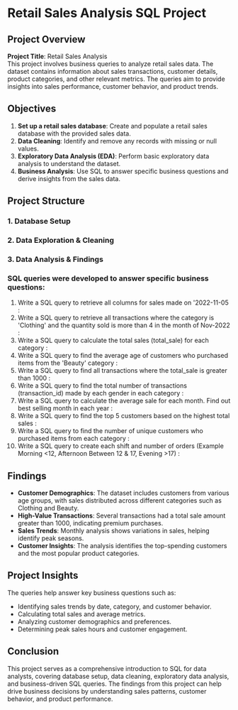 # Retail Sales Analysis SQL Project

## Project Overview

**Project Title**: Retail Sales Analysis  
This project involves business queries to analyze retail sales data. The dataset contains information about 
sales transactions, customer details, product categories, and other relevant metrics. The queries aim to provide 
insights into sales performance, customer behavior, and product trends.

## Objectives

1. **Set up a retail sales database**: Create and populate a retail sales database with the provided sales data.
2. **Data Cleaning**: Identify and remove any records with missing or null values.
3. **Exploratory Data Analysis (EDA)**: Perform basic exploratory data analysis to understand the dataset.
4. **Business Analysis**: Use SQL to answer specific business questions and derive insights from the sales data.

## Project Structure

### 1. Database Setup
### 2. Data Exploration & Cleaning
### 3. Data Analysis & Findings

###  SQL queries were developed to answer specific business questions:


1. Write a SQL query to retrieve all columns for sales made on '2022-11-05 :
2. Write a SQL query to retrieve all transactions where the category is 'Clothing' and the quantity sold is more
   than 4 in the month of Nov-2022 :
3. Write a SQL query to calculate the total sales (total_sale) for each category :
4. Write a SQL query to find the average age of customers who purchased items from the 'Beauty' category :
5. Write a SQL query to find all transactions where the total_sale is greater than 1000 :
6. Write a SQL query to find the total number of transactions (transaction_id) made by each gender in each category :
7. Write a SQL query to calculate the average sale for each month. Find out best selling month in each year :
8. Write a SQL query to find the top 5 customers based on the highest total sales :
9. Write a SQL query to find the number of unique customers who purchased items from each category :
10. Write a SQL query to create each shift and number of orders (Example Morning <12, Afternoon Between 12 & 17, Evening >17) :


## Findings

- **Customer Demographics**: The dataset includes customers from various age groups, with sales distributed across different
                             categories such as Clothing and Beauty.
- **High-Value Transactions**: Several transactions had a total sale amount greater than 1000, indicating premium purchases.
- **Sales Trends**: Monthly analysis shows variations in sales, helping identify peak seasons.
- **Customer Insights**: The analysis identifies the top-spending customers and the most popular product categories.

## Project Insights

The queries help answer key business questions such as:

 - Identifying sales trends by date, category, and customer behavior.
 - Calculating total sales and average metrics.
 - Analyzing customer demographics and preferences.
 - Determining peak sales hours and customer engagement.

## Conclusion

This project serves as a comprehensive introduction to SQL for data analysts, covering database setup, data cleaning, exploratory 
data analysis, and business-driven SQL queries. The findings from this project can help drive business decisions by understanding 
sales patterns, customer behavior, and product performance.
